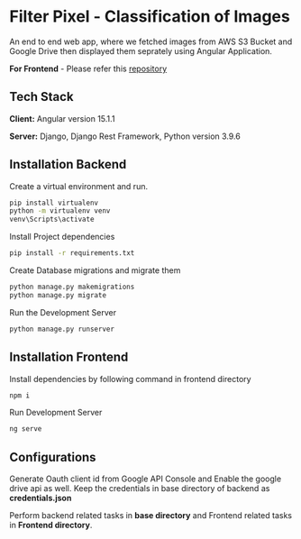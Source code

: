 
# Filter Pixel - Classification of Images

An end to end web app, where we fetched images from AWS S3 Bucket and Google Drive then displayed them seprately using Angular Application.

**For Frontend** - Please refer this [repository](https://github.com/anubhav-08/FilterPixel-Frontend)


## Tech Stack

**Client:** Angular version 15.1.1

**Server:** Django, Django Rest Framework, Python version 3.9.6


## Installation Backend 

Create a virtual environment and run.

```bash
pip install virtualenv
python -m virtualenv venv
venv\Scripts\activate
```

Install Project dependencies

```bash
pip install -r requirements.txt
```

Create Database migrations and migrate them
```bash
python manage.py makemigrations
python manage.py migrate
```
Run the Development Server

```bash
python manage.py runserver
```

## Installation Frontend 

Install dependencies by following command in frontend directory

```bash
npm i
```

Run Development Server
```bash
ng serve
```
## Configurations
Generate Oauth client id from Google API Console and Enable the google drive api as well.
Keep the credentials in base directory of backend as **credentials.json**

Perform backend related tasks in **base directory** and Frontend related tasks in **Frontend directory**.